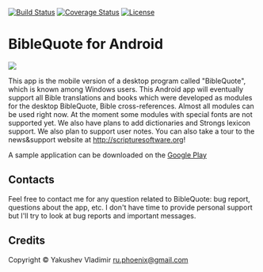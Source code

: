 [![Build Status](https://travis-ci.org/YakushevVladimir/BibleQuote-for-Android.svg?branch=develop)](https://travis-ci.org/YakushevVladimir/BibleQuote-for-Android)
[![Coverage Status](https://coveralls.io/repos/github/YakushevVladimir/BibleQuote-for-Android/badge.svg?branch=develop)](https://coveralls.io/github/YakushevVladimir/BibleQuote-for-Android?branch=develop)
[![License](http://img.shields.io/:license-apache-blue.svg)](http://www.apache.org/licenses/LICENSE-2.0.html)

# BibleQuote for Android

[![](http://scripturesoftware.org/wp-content/uploads/2012/06/icon.png)](http://scripturesoftware.org/wp-content/uploads/2012/06/icon.png)
 
This app is the mobile version of a desktop program called "BibleQuote", which is known among Windows users. This Android app will eventually support all Bible translations and books which were developed as modules for the desktop BibleQuote, Bible cross-references. Almost all modules can be used right now. At the moment some modules with special fonts are not supported yet. We also have plans to add dictionaries and Strongs lexicon support. We also plan to support user notes.
You can also take a tour to the news&support website at <http://scripturesoftware.org>!

A sample application can be downloaded on the [Google Play][google_play]

## Contacts

Feel free to contact me for any question related to BibleQuote: bug report, questions about the app, etc. I don't have time to provide personal support but I'll try to look at bug reports and important messages.

## Credits

Copyright © Yakushev Vladimir <ru.phoenix@gmail.com>

[google_play]: https://play.google.com/store/apps/details?id=com.BibleQuote
